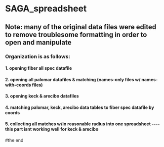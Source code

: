 # SAGA_spreadsheet
## Note: many of the original data files were edited to remove troublesome formatting in order to open and manipulate
### Organization is as follows:
#### 1. opening fiber all spec datafile 
#### 2. opening all palomar datafiles & matching (names-only files w/ names-with-coords files)
#### 3. opening keck & arecibo datafiles
#### 4. matching palomar, keck, arecibo data tables to fiber spec datafile by coords
#### 5. collecting all matches w/in reasonable radius into one spreadsheet ---- this part isnt working well for keck & arecibo
 #the end